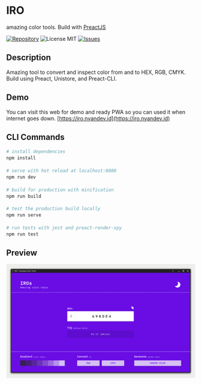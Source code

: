 # IRO
amazing color tools. Build with [PreactJS](https://preactjs.com)

[![Repository](https://img.shields.io/badge/github-iro-green?logo=github&style=flat)](https://github.com/nyancodeid/iro)
![License MIT](https://img.shields.io/github/license/nyancodeid/iro)
[![Issues](https://img.shields.io/github/issues/nyancodeid/iro)](https://github.com/nyancodeid/iro/issues)

## Description
Amazing tool to convert and inspect color from and to HEX, RGB, CMYK. Build using Preact, Unistore, and Preact-CLI.

## Demo
You can visit this web for demo and ready PWA so you can used it when internet goes down.
[https://iro.nyandev.id](https://iro.nyandev.id)


## CLI Commands

``` bash
# install dependencies
npm install

# serve with hot reload at localhost:8080
npm run dev

# build for production with minification
npm run build

# test the production build locally
npm run serve

# run tests with jest and preact-render-spy 
npm run test
```

## Preview
<p align="center">
  <img alt="IRO" src="screenshot.png" />
</p>
